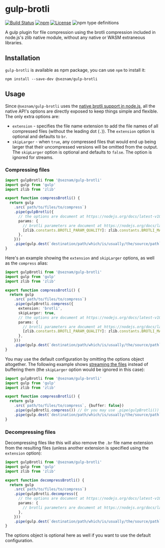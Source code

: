 # gulp-brotli

[![Build Status](https://travis-ci.org/seznam/gulp-brotli.svg?branch=master)](https://travis-ci.org/seznam/gulp-brotli)
[![npm](https://img.shields.io/npm/v/@seznam/gulp-brotli.svg)](https://www.npmjs.com/package/@seznam/gulp-brotli)
[![License](https://img.shields.io/npm/l/@seznam/gulp-brotli.svg)](LICENSE)
![npm type definitions](https://img.shields.io/npm/types/@seznam/gulp-brotli.svg)

A gulp plugin for file compression using the brotli compression included in
node.js's zlib native module, without any native or WASM extraneous libraries.

## Installation

`gulp-brotli` is available as npm package, you can use `npm` to install it:

```
npm install --save-dev @seznam/gulp-brotli
```

## Usage

Since `@seznam/gulp-brotli` uses the
[native brotli support in node.js](https://nodejs.org/docs/latest-v10.x/api/zlib.html),
all the native API's options are directly exposed to keep things simple and
flexible. The only extra options are:

* `extension` - specifies the file name extension to add the file names of all
  compressed files (without the leading dot (`.`)). The `extension` option
  is optional and defaults to `br`.
* `skipLarger` - when `true`, any compressed files that would end up being
  larger that their uncompressed versions will be omitted from the output.
  The `skipLarger` option is optional and defaults to `false`. The option is
  ignored for streams.

### Compressing files

```typescript
import gulpBrotli from '@seznam/gulp-brotli'
import gulp from 'gulp'
import zlib from 'zlib'

export function compressBrotli() {
  return gulp
    .src(`path/to/files/to/compress`)
    .pipe(gulpBrotli({
      // the options are document at https://nodejs.org/docs/latest-v10.x/api/zlib.html#zlib_class_brotlioptions 
      params: {
        // brotli parameters are document at https://nodejs.org/docs/latest-v10.x/api/zlib.html#zlib_brotli_constants
        [zlib.constants.BROTLI_PARAM_QUALITY]: zlib.constants.BROTLI_MAX_QUALITY,
      },
    }))
    .pipe(gulp.dest(`destination/path/which/is/usually/the/source/path`))
}
```

Here's an example showing the `extension` and `skipLarger` options, as well as
the `compress` alias:

```typescript
import gulpBrotli from '@seznam/gulp-brotli'
import gulp from 'gulp'
import zlib from 'zlib'

export function compressBrotli() {
  return gulp
    .src(`path/to/files/to/compress`)
    .pipe(gulpBrotli.compress({
      extension: 'brotli',
      skipLarger: true,
      // the options are document at https://nodejs.org/docs/latest-v10.x/api/zlib.html#zlib_class_brotlioptions 
      params: {
        // brotli parameters are document at https://nodejs.org/docs/latest-v10.x/api/zlib.html#zlib_brotli_constants
        [zlib.constants.BROTLI_PARAM_QUALITY]: zlib.constants.BROTLI_MAX_QUALITY,
      },
    }))
    .pipe(gulp.dest(`destination/path/which/is/usually/the/source/path`))
}
```

You may use the default configuration by omitting the options object
altogether. The following example shows
[streaming the files](https://github.com/gulpjs/gulp/blob/master/docs/api/src.md#options)
instead of buffering them (the `skipLarger` option would be ignored in this
case):

```typescript
import gulpBrotli from '@seznam/gulp-brotli'
import gulp from 'gulp'
import zlib from 'zlib'

export function compressBrotli() {
  return gulp
    .src(`path/to/files/to/compress`, {buffer: false})
    .pipe(gulpBrotli.compress()) // Or you may use .pipe(gulpBrotli()) instead
    .pipe(gulp.dest(`destination/path/which/is/usually/the/source/path`))
}
```

### Decompressing files

Decompressing files like this will also remove the `.br` file name extension
from the resulting files (unless another extension is specified using the
`extension` option):

```typescript
import gulpBrotli from '@seznam/gulp-brotli'
import gulp from 'gulp'
import zlib from 'zlib'

export function decompressBrotli() {
  return gulp
    .src(`path/to/files/to/compress`)
    .pipe(gulpBrotli.decompress({
      // the options are document at https://nodejs.org/docs/latest-v10.x/api/zlib.html#zlib_class_brotlioptions 
      params: {
        // brotli parameters are document at https://nodejs.org/docs/latest-v10.x/api/zlib.html#zlib_brotli_constants
      },
    }))
    .pipe(gulp.dest(`destination/path/which/is/usually/the/source/path`))
}
```

The options object is optional here as well if you want to use the default
configuration.
